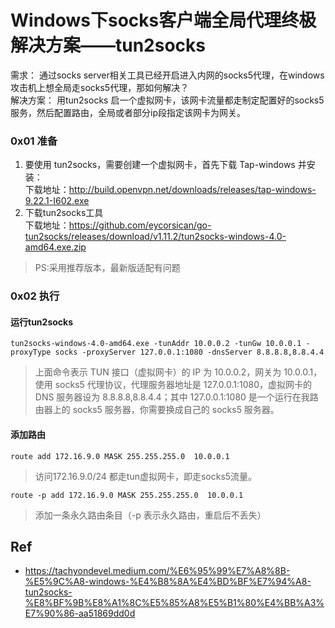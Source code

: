# Windows下socks客户端全局代理终极解决方案——tun2socks


需求： 通过socks server相关工具已经开启进入内网的socks5代理，在windows攻击机上想全局走socks5代理，那如何解决？     
解决方案： 用tun2socks 启一个虚拟网卡，该网卡流量都走制定配置好的socks5服务，然后配置路由，全局或者部分ip段指定该网卡为网关。    

### 0x01 准备

1. 要使用 tun2socks，需要创建一个虚拟网卡，首先下载 Tap-windows 并安装：    
下载地址：http://build.openvpn.net/downloads/releases/tap-windows-9.22.1-I602.exe   
2. 下载tun2socks工具     
下载地址：https://github.com/eycorsican/go-tun2socks/releases/download/v1.11.2/tun2socks-windows-4.0-amd64.exe.zip
>PS:采用推荐版本，最新版适配有问题
### 0x02 执行

#### 运行tun2socks
`tun2socks-windows-4.0-amd64.exe -tunAddr 10.0.0.2 -tunGw 10.0.0.1 -proxyType socks -proxyServer 127.0.0.1:1080 -dnsServer 8.8.8.8,8.8.4.4`

>上面命令表示 TUN 接口（虚拟网卡）的 IP 为 10.0.0.2，网关为 10.0.0.1，使用 socks5 代理协议，代理服务器地址是 127.0.0.1:1080，虚拟网卡的 DNS 服务器设为 8.8.8.8,8.8.4.4；其中 127.0.0.1:1080 是一个运行在我路由器上的 socks5 服务器，你需要换成自己的 socks5 服务器。    


#### 添加路由

`route add 172.16.9.0 MASK 255.255.255.0  10.0.0.1`
> 访问172.16.9.0/24 都走tun虚拟网卡，即走socks5流量。     

`route -p add 172.16.9.0 MASK 255.255.255.0  10.0.0.1`
> 添加一条永久路由条目（-p 表示永久路由，重启后不丢失）



## Ref
- https://tachyondevel.medium.com/%E6%95%99%E7%A8%8B-%E5%9C%A8-windows-%E4%B8%8A%E4%BD%BF%E7%94%A8-tun2socks-%E8%BF%9B%E8%A1%8C%E5%85%A8%E5%B1%80%E4%BB%A3%E7%90%86-aa51869dd0d
